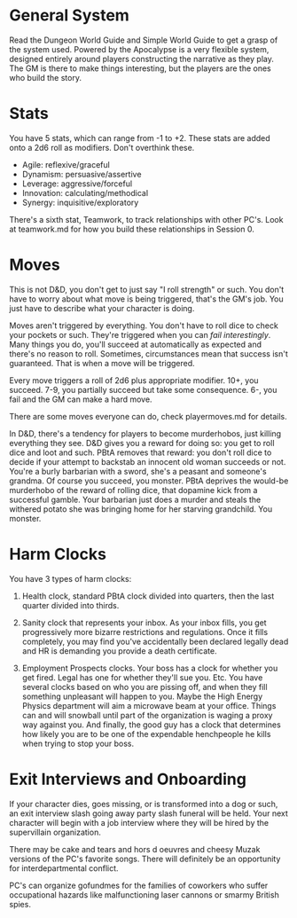 # General System

Read the Dungeon World Guide and Simple World Guide to get a grasp of the system
used. Powered by the Apocalypse is a very flexible system, designed entirely
around players constructing the narrative as they play. The GM is there to make
things interesting, but the players are the ones who build the story.

# Stats

You have 5 stats, which can range from -1 to +2. These stats are added onto a
2d6 roll as modifiers. Don't overthink these. 

- Agile: reflexive/graceful
- Dynamism: persuasive/assertive
- Leverage: aggressive/forceful
- Innovation: calculating/methodical
- Synergy: inquisitive/exploratory

There's a sixth stat, Teamwork, to track relationships with other PC's. Look at
teamwork.md for how you build these relationships in Session 0.

# Moves

This is not D&D, you don't get to just say "I roll strength" or such. You don't
have to worry about what move is being triggered, that's the GM's job. You just
have to describe what your character is doing. 

Moves aren't triggered by everything. You don't have to roll dice to check your
pockets or such. They're triggered when you can *fail interestingly*. Many
things you do, you'll succeed at automatically as expected and there's no reason
to roll. Sometimes, circumstances mean that success isn't guaranteed. That is
when a move will be triggered. 

Every move triggers a roll of 2d6 plus appropriate modifier. 10+, you succeed.
7-9, you partially succeed but take some consequence. 6-, you fail and the GM
can make a hard move.

There are some moves everyone can do, check playermoves.md for details.

In D&D, there's a tendency for players to become murderhobos, just killing
everything they see. D&D gives you a reward for doing so: you get to roll dice
and loot and such. PBtA removes that reward: you don't roll dice to decide if
your attempt to backstab an innocent old woman succeeds or not. You're a burly
barbarian with a sword, she's a peasant and someone's grandma. Of course you
succeed, you monster. PBtA deprives the would-be murderhobo of the reward of
rolling dice, that dopamine kick from a successful gamble. Your barbarian just
does a murder and steals the withered potato she was bringing home for her
starving grandchild. You monster.

# Harm Clocks

You have 3 types of harm clocks:

1. Health clock, standard PBtA clock divided into quarters, then the last
   quarter divided into thirds.

2. Sanity clock that represents your inbox. As your inbox fills, you get
   progressively more bizarre restrictions and regulations. Once it fills
   completely, you may find you've accidentally been declared legally dead and
   HR is demanding you provide a death certificate.

3. Employment Prospects clocks. Your boss has a clock for whether you get fired.
   Legal has one for whether they'll sue you. Etc. You have several clocks based
   on who you are pissing off, and when they fill something unpleasant will
   happen to you. Maybe the High Energy Physics department will aim a microwave
   beam at your office. Things can and will snowball until part of the
   organization is waging a proxy way against you. And finally, the good guy has
   a clock that determines how likely you are to be one of the expendable
   henchpeople he kills when trying to stop your boss.

# Exit Interviews and Onboarding

If your character dies, goes missing, or is transformed into a dog or such, an
exit interview slash going away party slash funeral will be held. Your next
character will begin with a job interview where they will be hired by the
supervillain organization. 

There may be cake and tears and hors d oeuvres and cheesy Muzak versions of the
PC's favorite songs. There will definitely be an opportunity for
interdepartmental conflict. 

PC's can organize gofundmes for the families of coworkers who suffer
occupational hazards like malfunctioning laser cannons or smarmy British spies.
